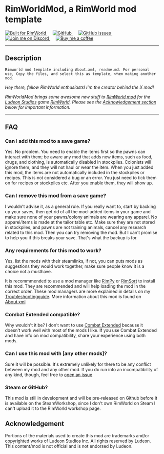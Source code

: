 # RimWorldMod, a RimWorld mod template

<p align="left">
<a href="https://rimworldgame.com">
  <img alt="Built for RimWorld" src="https://img.shields.io/badge/dynamic/xml?url=https%3A%2F%2Fraw.githubusercontent.com%2FChunnyluny%2FDogApparel%2Fmaster%2FAbout%2FAbout.xml&query=%2FModMetaData%2FsupportedVersions%2Fli%5Blast()%5D&label=Built%20for%20RimWorld&style=for-the-badge&color=magenta" />
</a>
&emsp;
<a href="https://github.com/Chunnyluny/RimWorldMod/blob/Master/LICENSE">
  <img alt="GitHub" src="https://img.shields.io/github/license/Chunnyluny/DogApparel?style=for-the-badge&logo=Github&color=magenta" />
</a>
&emsp;
<a href="https://github.com/Chunnyluny/RimWorldMod/issues">
<img alt="GitHub issues" src="https://img.shields.io/github/issues/chunnyluny/RimWorldMod?style=for-the-badge&logo=github&color=magenta">
</a>
&emsp;
<a href="https://discord.gg/Njbw9RTQkA">
  <img alt="Join me on Discord" src="https://img.shields.io/badge/join_me_on-discord-magenta?style=for-the-badge&logo=discord" />
</a>
&emsp;
<a href="https://ko-fi.com/T6T1NNFAL">
  <img alt="Buy me a coffee" src="https://shields.io/badge/ko--fi-Buy_me_a_coffee-magenta?logo=ko-fi&style=for-the-badge" />
</a>
</p>

---

## Description
```Rimworld mod template including About.xml, readme.md. For personal use, Copy the files, and select this as template, when making another mod.```

*Hey there, fellow RimWorld enthusiasts! I'm the creator behind the X mod!*

*RimWorldMod brings some awesome new stuff to [RimWorld mod](https://rimworldwiki.com/wiki/Mods) for the [Ludeon Studios](https://ludeon.com/) game [RimWorld](https://rimworldgame.com/). Please see the [Acknowledgement section](#acknowledgement) below for important information.*


---

## FAQ

### Can I add this mod to a save game?

Yes. No problem. You need to enable the items first so the pawns can interact with them; be aware any mod that adds new items, such as food, drugs, and clothing, is automatically disabled in stockpiles. Colonists will ignore them, and they will not haul or wear the item. When you just added this mod, the items are not automatically included in the stockpiles or recipes. This is not considered a bug or an error. You just need to tick them on for recipes or stockpiles etc. After you enable them, they will show up.

### Can I remove this mod from a save game?

I wouldn't advise it, as a general rule. If you really want to, start by backing up your saves, then get rid of all the mod-added items in your game and make sure none of your pawns/colony animals are wearing any apparel. No apparel/items is made at the tailor table etc. Make sure they are not stored in stockpiles, and pawns are not training animals, cancel any research related to this mod. Then you can try removing the mod. But I can't promise to help you if this breaks your save. That's what the backup is for.

### Any requirements for this mod to work?
Yes, list the mods with their steamlinks, if not, you can puts mods as suggestions they would work together, make sure people know it is a choice not a musthave.

It is recommmended to use a mod manager like [RimPy](https://github.com/rimpy-custom/RimPy/releases) or [RimSort](https://github.com/RimSort/RimSort) to install this mod. They are recommended and will help loading the mod in the correct order. These mod managers are more explained in details on my [Troubleshootingguide](https://github.com/Chunnyluny/troubleshootingguide/README.md). More information about this mod is found on [About.xml](DogApparel/About/About.xml)

### Combat Extended compatible?

Why wouldn't it be? I don't want to use [Combat Extended](https://github.com/CombatExtended-Continued/CombatExtended) because it doesn't work well with most of the mods I like. If you use Combat Extended and have info on mod compatibility, share your experience using both mods.

### Can I use this mod with [any other mods]?

Sure it will be possible. It's extremely unlikely for there to be any conflict between my mod and any other mod. If you do run into an incompatibility of any kind, though, feel free to [open an issue](https://github.com/Chunnyluny/RimWorldMod/issues/new)

### Steam or GitHub?

This mod is still in development and will be pre-released on Github before it is available on the SteamWorkshop, since I don't own RimWorld on Steam I can't upload it to the RimWorld workshop page.

## Acknowledgement

Portions of the materials used to create this mod are trademarks and/or copyrighted works of Ludeon Studios Inc. All rights reserved by Ludeon. This content/mod is not official and is not endorsed by Ludeon.
